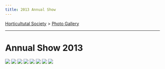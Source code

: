 ```yaml
---
title: 2013 Annual Show
---
```



[Horticultutal Society](/horticultural-society) > [Photo Gallery](/horticultural-society/PhotoGallery)

----


# Annual Show 2013


![](https://lh3.googleusercontent.com/pw/ACtC-3fj8LVqkTAZEPtWexVObvlRjJMcXPDVADiM7uY8ZnOrTqLM1SvUOeDRVJO2KHJavSmsKcOs5sJtFPg3uoIqUHr7GOlqn8XV2H0IcYccwBcweGsotcGYFZoQqvmRhwhsnveeOoRTDmaJLDZbv3Z1faCM=w1070-h350-no?authuser=0)
![](https://lh3.googleusercontent.com/pw/ACtC-3em-DjoAa_OPAq9dWm1ipV0fzSPx1R-zzX0MXPgwNA-n2xcYr3HIohHmatPNui1_htiJ2qrfjnhRoYbAwnSKxiJutl7yFEifpeGmKqt3AJmgrzPAEmuo_TzXe_N30FbV_iGPHQlURf1ymLP9KL125Xv=w898-h605-no?authuser=0)
![](https://lh3.googleusercontent.com/pw/ACtC-3drpmUfJ9uqhVGxHDySwLTHckfjTYEePNix489MTgVSC1f9wDGCkxS_ItylGnn-SJMGjfJa6uz_ZGcYGQONNMI4CQZgTmlSscKxbmB1hvT8o8p-j8MI6RWB3P44OfxaSl1_5cK9gRsxdxO0lrzb5BOG=w969-h380-no?authuser=0)
![](https://lh3.googleusercontent.com/pw/ACtC-3fa4zh5CXxAO4adcN7E0Lc4ueWHm1yNcnGZ4ucevI-Vz-1ENBsovXyWRk28EH0666uxsggDfn05_Rpe7SMzWDHIWZnI_x6xuy_Ohq1MXunuSt88nrSq3mHFfBGP4RDdC4xyY7kOHVR2JYiahQDN9tJU=w1109-h371-no?authuser=0)
![](https://lh3.googleusercontent.com/pw/ACtC-3ckJXs0NC_7Pjmln0bEXpYHGCDU4iRhI-iiulHyTTwSFwG0FhBQsD5jK3j2eQEQyGoWf2q5F8D0a7VyHyDh2MjckjxdjvqoL9flOqTT5m9EJyXysVz69rxJULkjEt7IyaWR5lGJV8S4eXnwdmqHIGD5=w1106-h610-no?authuser=0)
![](https://lh3.googleusercontent.com/pw/ACtC-3ekzwbpYJoV2i-6yf2kRLT9HcvkfgOWegfkmDkO517Duiq3l6AmMzaMueSM4DbhcgNUvkW_GQHSVIByytJUdonEEyn66ksn_4Ag4y23YeLKQLsJNvv7rm7Z9Cz8FSU8pxnY0J6_uVPsEvs1C7e3HPi6=w1090-h597-no?authuser=0)
![](https://lh3.googleusercontent.com/pw/ACtC-3c-ZZymo35iQReZ0Pmn1N21vF4otAKevWf3guVtKxGcHpmRt8UozgFYc9fjqWRCu3bBNpCntOEFaN1HydowTmXeaR0vin23MsfOT6CSYKx45thextAuGPpPypYg1IdIofToGz1uXNI4fiZAD-krzXwr=w1108-h491-no?authuser=0)
![](https://lh3.googleusercontent.com/pw/ACtC-3fO3C24oTY2HSwTqX_sSAUAysldIZ6UvASGJMjWgk6FXaEq2kAfZuLhNeZFCzMsdFSNP5E7tFa9NSnP9nkUUl9ibqd_HZnJ5D4vveI9iZwR4sty4zYYYsq3yI9FD6STl2Lz6okvgoyY3GPw6Ah-pZxU=w1091-h603-no?authuser=0)
